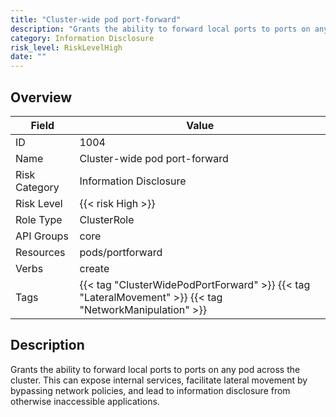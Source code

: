 ```yaml
---
title: "Cluster-wide pod port-forward"
description: "Grants the ability to forward local ports to ports on any pod across the cluster. This can expose internal services, facilitate lateral movement by bypassing network policies, and lead to information disclosure from otherwise inaccessible applications."
category: Information Disclosure
risk_level: RiskLevelHigh
date: ""
---
```


## Overview

| Field         | Value                                                                                                   |
| ------------- | ------------------------------------------------------------------------------------------------------- |
| ID            | 1004                                                                                                    |
| Name          | Cluster-wide pod port-forward                                                                           |
| Risk Category | Information Disclosure                                                                                  |
| Risk Level    | {{< risk High >}}                                                                                       |
| Role Type     | ClusterRole                                                                                             |
| API Groups    | core                                                                                                    |
| Resources     | pods/portforward                                                                                        |
| Verbs         | create                                                                                                  |
| Tags          | {{< tag "ClusterWidePodPortForward" >}} {{< tag "LateralMovement" >}} {{< tag "NetworkManipulation" >}} |

## Description

Grants the ability to forward local ports to ports on any pod across the cluster. This can expose internal services, facilitate lateral movement by bypassing network policies, and lead to information disclosure from otherwise inaccessible applications.
